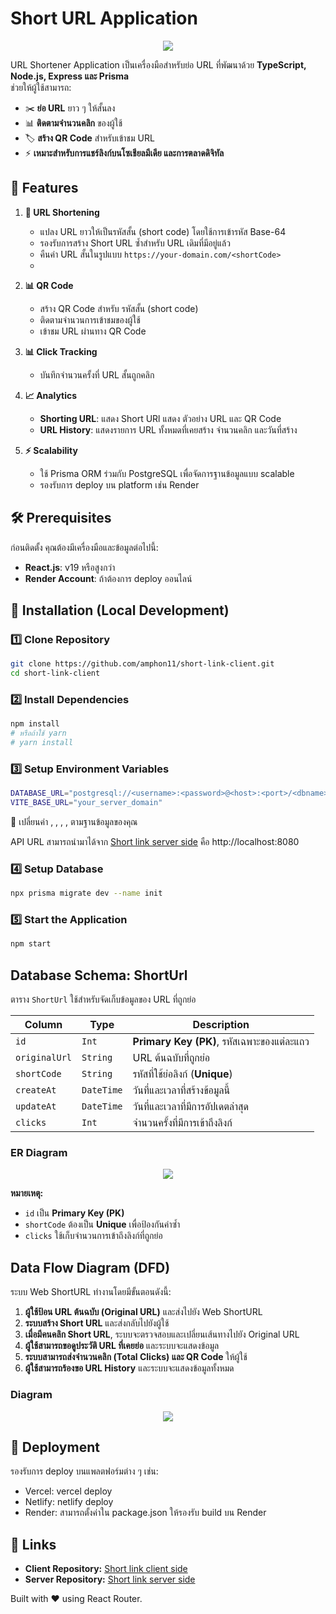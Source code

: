 # Short URL Application

<div align="center">
   <img src="https://res.cloudinary.com/dmqhlua4l/image/upload/v1743657289/dog_ww5kk7.jpg">
</div>

URL Shortener Application เป็นเครื่องมือสำหรับย่อ URL ที่พัฒนาด้วย **TypeScript, Node.js, Express และ Prisma**  
ช่วยให้ผู้ใช้สามารถ:

- ✂️ **ย่อ URL** ยาว ๆ ให้สั้นลง
- 📊 **ติดตามจำนวนคลิก** ของผู้ใช้
- 🏷️ **สร้าง QR Code** สำหรับเข้าชม URL
- ⚡ **เหมาะสำหรับการแชร์ลิงก์บนโซเชียลมีเดีย และการตลาดดิจิทัล**

## 🚀 Features

1. **🔗 URL Shortening**
   - แปลง URL ยาวให้เป็นรหัสสั้น (short code) โดยใช้การเข้ารหัส Base-64
   - รองรับการสร้าง Short URL ซ้ำสำหรับ URL เดิมที่มีอยู่แล้ว
   - คืนค่า URL สั้นในรูปแบบ `https://your-domain.com/<shortCode>`
   - 
2. **📊 QR Code**
   - สร้าง QR Code สำหรับ รหัสสั้น (short code)
   - ติดตามจำนวนการเข้าชมของผู้ใช้
   - เข้าชม URL ผ่านทาง QR Code

3. **📊 Click Tracking**
   - บันทึกจำนวนครั้งที่ URL สั้นถูกคลิก
     
4. **📈 Analytics**
   - **Shorting URL**: แสดง Short URl แสดง ตัวอย่าง URL และ QR Code
   - **URL History**: แสดงรายการ URL ทั้งหมดที่เคยสร้าง จำนวนคลิก และวันที่สร้าง

5. **⚡ Scalability**
   - ใช้ Prisma ORM ร่วมกับ PostgreSQL เพื่อจัดการฐานข้อมูลแบบ scalable
   - รองรับการ deploy บน platform เช่น Render

## 🛠 Prerequisites

ก่อนติดตั้ง คุณต้องมีเครื่องมือและข้อมูลต่อไปนี้:

- **React.js**: v19 หรือสูงกว่า
- **Render Account**: ถ้าต้องการ deploy ออนไลน์

## 🔧 Installation (Local Development)

### 1️⃣ Clone Repository
```bash
git clone https://github.com/amphon11/short-link-client.git
cd short-link-client
```
### 2️⃣ Install Dependencies
```bash
npm install
# หรือถ้าใช้ yarn
# yarn install
```
### 3️⃣ Setup Environment Variables
```bash
DATABASE_URL="postgresql://<username>:<password>@<host>:<port>/<dbname>?schema=public"
VITE_BASE_URL="your_server_domain" 
```
📌 เปลี่ยนค่า <username>, <password>, <host>, <port>, <dbname> ตามฐานข้อมูลของคุณ

API URL สามารถนำมาได้จาก [Short link server side](https://github.com/erisk405/ShortLink-Server) คือ http://localhost:8080

### 4️⃣ Setup Database
```bash
npx prisma migrate dev --name init
```

### 5️⃣ Start the Application
```bash
npm start
```

## Database Schema: ShortUrl

ตาราง `ShortUrl` ใช้สำหรับจัดเก็บข้อมูลของ URL ที่ถูกย่อ  

| Column     | Type      | Description                         |
|------------|----------|-------------------------------------|
| `id`       | `Int`    | **Primary Key (PK)**, รหัสเฉพาะของแต่ละแถว |
| `originalUrl` | `String` | URL ต้นฉบับที่ถูกย่อ |
| `shortCode`  | `String` | รหัสที่ใช้ย่อลิงก์ (**Unique**) |
| `createAt`   | `DateTime` | วันที่และเวลาที่สร้างข้อมูลนี้ |
| `updateAt`   | `DateTime` | วันที่และเวลาที่มีการอัปเดตล่าสุด |
| `clicks`     | `Int`    | จำนวนครั้งที่มีการเข้าถึงลิงก์ |

### ER Diagram
<div align="center">
  <img src="https://res.cloudinary.com/dmqhlua4l/image/upload/v1743659767/Blank_diagram_8_tghd1u.png">
</div>

**หมายเหตุ:**
- `id` เป็น **Primary Key (PK)**
- `shortCode` ต้องเป็น **Unique** เพื่อป้องกันค่าซ้ำ  
- `clicks` ใช้เก็บจำนวนการเข้าถึงลิงก์ที่ถูกย่อ

## Data Flow Diagram (DFD)

ระบบ Web ShortURL ทำงานโดยมีขั้นตอนดังนี้:

1. **ผู้ใช้ป้อน URL ต้นฉบับ (Original URL)** และส่งไปยัง Web ShortURL
2. **ระบบสร้าง Short URL** และส่งกลับไปยังผู้ใช้
3. **เมื่อมีคนคลิก Short URL**, ระบบจะตรวจสอบและเปลี่ยนเส้นทางไปยัง Original URL
4. **ผู้ใช้สามารถขอดูประวัติ URL ที่เคยย่อ** และระบบจะแสดงข้อมูล
5. **ระบบสามารถส่งจำนวนคลิก (Total Clicks) และ QR Code** ให้ผู้ใช้
6. **ผู้ใช้สามารถร้องขอ URL History** และระบบจะแสดงข้อมูลทั้งหมด

### Diagram
<div align="center">
  <img src="https://res.cloudinary.com/dmqhlua4l/image/upload/v1743659229/Blank_diagram_7_oqrygf.png">
</div>


## 🚀 Deployment
รองรับการ deploy บนแพลตฟอร์มต่าง ๆ เช่น:
  - Vercel: vercel deploy
  - Netlify: netlify deploy
  - Render: สามารถตั้งค่าใน package.json ให้รองรับ build บน Render

## 🔗 Links
- **Client Repository:** [Short link client side](https://github.com/amphon11/short-link)
- **Server Repository:** [Short link server side](https://github.com/amphon11/server)

Built with ❤️ using React Router.
